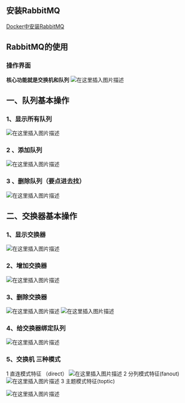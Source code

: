 ##  安装RabbitMQ
[Docker中安装RabbitMQ](https://blog.csdn.net/weixin_44212308/article/details/104100211)

##  RabbitMQ的使用
### 操作界面
**核心功能就是交换机和队列**
![在这里插入图片描述](https://img-blog.csdnimg.cn/20191220165914954.png)

##  一、队列基本操作
###    1、显示所有队列

![在这里插入图片描述](https://img-blog.csdnimg.cn/20191220170554525.png?x-oss-process=image/watermark,type_ZmFuZ3poZW5naGVpdGk,shadow_10,text_aHR0cHM6Ly9ibG9nLmNzZG4ubmV0L3dlaXhpbl80NDIxMjMwOA==,size_16,color_FFFFFF,t_70)

### 2 、添加队列

![在这里插入图片描述](https://img-blog.csdnimg.cn/20191220174903249.png?x-oss-process=image/watermark,type_ZmFuZ3poZW5naGVpdGk,shadow_10,text_aHR0cHM6Ly9ibG9nLmNzZG4ubmV0L3dlaXhpbl80NDIxMjMwOA==,size_16,color_FFFFFF,t_70)

### 3 、删除队列（要点进去找）

![在这里插入图片描述](https://img-blog.csdnimg.cn/20191220175022951.png?x-oss-process=image/watermark,type_ZmFuZ3poZW5naGVpdGk,shadow_10,text_aHR0cHM6Ly9ibG9nLmNzZG4ubmV0L3dlaXhpbl80NDIxMjMwOA==,size_16,color_FFFFFF,t_70)

##  二、交换器基本操作
### 1、显示交换器

![在这里插入图片描述](https://img-blog.csdnimg.cn/20191220195525166.png?x-oss-process=image/watermark,type_ZmFuZ3poZW5naGVpdGk,shadow_10,text_aHR0cHM6Ly9ibG9nLmNzZG4ubmV0L3dlaXhpbl80NDIxMjMwOA==,size_16,color_FFFFFF,t_70)

### 2、增加交换器

![在这里插入图片描述](https://img-blog.csdnimg.cn/20191220195903494.png?x-oss-process=image/watermark,type_ZmFuZ3poZW5naGVpdGk,shadow_10,text_aHR0cHM6Ly9ibG9nLmNzZG4ubmV0L3dlaXhpbl80NDIxMjMwOA==,size_16,color_FFFFFF,t_70)

### 3、删除交换器

![在这里插入图片描述](https://img-blog.csdnimg.cn/20191220200025282.png?x-oss-process=image/watermark,type_ZmFuZ3poZW5naGVpdGk,shadow_10,text_aHR0cHM6Ly9ibG9nLmNzZG4ubmV0L3dlaXhpbl80NDIxMjMwOA==,size_16,color_FFFFFF,t_70)
![在这里插入图片描述](https://img-blog.csdnimg.cn/2019122020044681.png)

###  4、给交换器绑定队列

![在这里插入图片描述](https://img-blog.csdnimg.cn/20191220200247304.png?x-oss-process=image/watermark,type_ZmFuZ3poZW5naGVpdGk,shadow_10,text_aHR0cHM6Ly9ibG9nLmNzZG4ubmV0L3dlaXhpbl80NDIxMjMwOA==,size_16,color_FFFFFF,t_70)

### 5、交换机 三种模式

1 直连模式特征 （direct）
![在这里插入图片描述](https://img-blog.csdnimg.cn/20191220200950564.png?x-oss-process=image/watermark,type_ZmFuZ3poZW5naGVpdGk,shadow_10,text_aHR0cHM6Ly9ibG9nLmNzZG4ubmV0L3dlaXhpbl80NDIxMjMwOA==,size_16,color_FFFFFF,t_70)
2 分列模式特征(fanout)
![在这里插入图片描述](https://img-blog.csdnimg.cn/20191220200956697.png?x-oss-process=image/watermark,type_ZmFuZ3poZW5naGVpdGk,shadow_10,text_aHR0cHM6Ly9ibG9nLmNzZG4ubmV0L3dlaXhpbl80NDIxMjMwOA==,size_16,color_FFFFFF,t_70)
3 主题模式特征(toptic)

![在这里插入图片描述](https://img-blog.csdnimg.cn/2019122020101265.png?x-oss-process=image/watermark,type_ZmFuZ3poZW5naGVpdGk,shadow_10,text_aHR0cHM6Ly9ibG9nLmNzZG4ubmV0L3dlaXhpbl80NDIxMjMwOA==,size_16,color_FFFFFF,t_70)